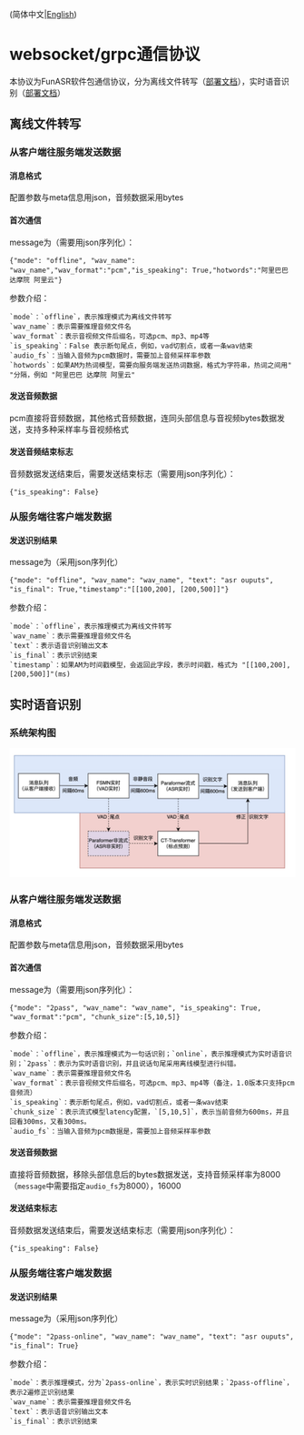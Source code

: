 (简体中文|[English](./websocket_protocol.md))
# websocket/grpc通信协议

本协议为FunASR软件包通信协议，分为离线文件转写（[部署文档](./SDK_tutorial_zh.md)），实时语音识别（[部署文档](./SDK_tutorial_online_zh.md)）

## 离线文件转写
### 从客户端往服务端发送数据
#### 消息格式
配置参数与meta信息用json，音频数据采用bytes
#### 首次通信
message为（需要用json序列化）：
```text
{"mode": "offline", "wav_name": "wav_name","wav_format":"pcm","is_speaking": True,"hotwords":"阿里巴巴 达摩院 阿里云"}
```
参数介绍：
```text
`mode`：`offline`，表示推理模式为离线文件转写
`wav_name`：表示需要推理音频文件名
`wav_format`：表示音视频文件后缀名，可选pcm、mp3、mp4等
`is_speaking`：False 表示断句尾点，例如，vad切割点，或者一条wav结束
`audio_fs`：当输入音频为pcm数据时，需要加上音频采样率参数
`hotwords`：如果AM为热词模型，需要向服务端发送热词数据，格式为字符串，热词之间用" "分隔，例如 "阿里巴巴 达摩院 阿里云"
```

#### 发送音频数据
pcm直接将音频数据，其他格式音频数据，连同头部信息与音视频bytes数据发送，支持多种采样率与音视频格式

#### 发送音频结束标志
音频数据发送结束后，需要发送结束标志（需要用json序列化）：
```text
{"is_speaking": False}
```

### 从服务端往客户端发数据
#### 发送识别结果
message为（采用json序列化）
```text
{"mode": "offline", "wav_name": "wav_name", "text": "asr ouputs", "is_final": True,"timestamp":"[[100,200], [200,500]]"}
```
参数介绍：
```text
`mode`：`offline`，表示推理模式为离线文件转写
`wav_name`：表示需要推理音频文件名
`text`：表示语音识别输出文本
`is_final`：表示识别结束
`timestamp`：如果AM为时间戳模型，会返回此字段，表示时间戳，格式为 "[[100,200], [200,500]]"(ms)
```

## 实时语音识别
### 系统架构图

<div align="left"><img src="images/2pass.jpg" width="600"/></div>

### 从客户端往服务端发送数据
#### 消息格式
配置参数与meta信息用json，音频数据采用bytes

#### 首次通信
message为（需要用json序列化）：
```text
{"mode": "2pass", "wav_name": "wav_name", "is_speaking": True, "wav_format":"pcm", "chunk_size":[5,10,5]}
```
参数介绍：
```text
`mode`：`offline`，表示推理模式为一句话识别；`online`，表示推理模式为实时语音识别；`2pass`：表示为实时语音识别，并且说话句尾采用离线模型进行纠错。
`wav_name`：表示需要推理音频文件名
`wav_format`：表示音视频文件后缀名，可选pcm、mp3、mp4等（备注，1.0版本只支持pcm音频流）
`is_speaking`：表示断句尾点，例如，vad切割点，或者一条wav结束
`chunk_size`：表示流式模型latency配置，`[5,10,5]`，表示当前音频为600ms，并且回看300ms，又看300ms。
`audio_fs`：当输入音频为pcm数据是，需要加上音频采样率参数
```
#### 发送音频数据
直接将音频数据，移除头部信息后的bytes数据发送，支持音频采样率为8000（`message`中需要指定`audio_fs`为8000），16000
#### 发送结束标志
音频数据发送结束后，需要发送结束标志（需要用json序列化）：
```text
{"is_speaking": False}
```
### 从服务端往客户端发数据
#### 发送识别结果
message为（采用json序列化）
```text
{"mode": "2pass-online", "wav_name": "wav_name", "text": "asr ouputs", "is_final": True}
```
参数介绍：
```text
`mode`：表示推理模式，分为`2pass-online`，表示实时识别结果；`2pass-offline`，表示2遍修正识别结果
`wav_name`：表示需要推理音频文件名
`text`：表示语音识别输出文本
`is_final`：表示识别结束
```
